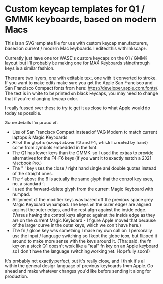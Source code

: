 # Custom keycap templates for Q1 / GMMK keyboards, based on modern Macs

This is an SVG template file for use with custom keycap manufacturers, based on current / modern Mac keyboards. I edited this with Inkscape. 

Currently just have one for WASD's custom keycaps on the Q1 / GMMK layout, but I'll probably be making one for MAX Keyboards shinethrough keys in a similar fashion.

There are two layers, one with editable text, one with it converted to stroke. If you want to make edits make sure you get the Apple San Francisco and San Francisco Compact fonts from here: https://developer.apple.com/fonts/. The text is in white to be printed on black keycaps, you may need to change that if you're changing keycap color.

I really fussed over these to try to get it as close to what Apple would do today as possible. 

Some details I'm proud of:
- Use of San Francisco Compact instead of VAG Modern to match current laptops & Magic Keyboards
- All of the glyphs (except above F3 and F4, which I created by hand) come from symbols embedded in the font.
- The Q1 has fewer keys than the GMMK, so I used the extras to provide alternatives for the F4-F6 keys (if you want it to exactly match a 2021 Macbook Pro.)
- The " ' key uses the close / right hand single and double quotes instead of the straight ones.
- The ^ above the 6 is actually the same glyph that the control key uses, not a standard ^. 
- I used the forward-delete glyph from the current Magic Keyboard with numpad.
- Alignment of the modifier keys was based off the previous space grey Magic Keyboard w/numpad. The keys on the outer edges are aligned against the outer edges, and the rest align against the inside edge. (Versus having the control keys aligned against the inside edge as they are on the current Magic Keyboard - I figure Apple moved that because of the larger curve in the outer keys, which we don't have here.) 
- The fn / globe key was something I made my own call on. I personally use the input / language switching so I kept the globe icon, but flipped it around to make more sense with the keys around it. (That said, the fn key on a stock Q1 doesn't work like a "real" fn key on an Apple keyboard so I don't have the language switching working yet. Hopefully soon!) 

It's probably not exactly perfect, but it's really close, and I think it's all within the general design language of previous keyboards from Apple. Go ahead and make whatever changes you'd like before sending it along for production.
